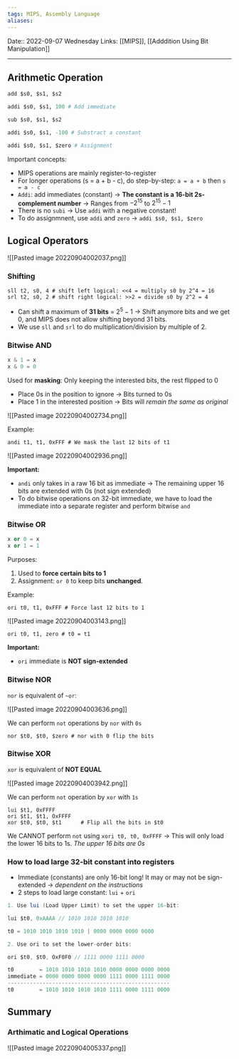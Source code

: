 ```yaml
---
tags: MIPS, Assembly Language
aliases: 
---
```

Date:: 2022-09-07 Wednesday
Links: [[MIPS]], [[Adddition Using Bit Manipulation]]
- - -
## Arithmetic Operation

```Python
add $s0, $s1, $s2 

addi $s0, $s1, 100 # Add immediate

sub $s0, $s1, $s2 

addi $s0, $s1, -100 # Substract a constant

addi $s0, $s1, $zero # Assignment
```

Important concepts:
- MIPS operations are mainly register-to-register
- For longer operations (s = a + b - c), do step-by-step: `a = a + b` then `s = a - c `
- `Addi`: add immediates (constant) → **The constant is a 16-bit 2s-complement number** → Ranges from $-2^{15}$ to $2^{15}-1$
- There is no `subi` → Use `addi` with a negative constant!
- To do assignmnent, use `addi` and `zero` → `addi $s0, $s1, $zero`

## Logical Operators

![[Pasted image 20220904002037.png]]

### Shifting

```
sll t2, s0, 4 # shift left logical: <<4 = multiply s0 by 2^4 = 16
srl t2, s0, 2 # shift right logical: >>2 = divide s0 by 2^2 = 4
```

- Can shift a maximum of **31 bits** = $2^5 - 1$ → Shift anymore bits and we get 0, and MIPS does not allow shifting beyond 31 bits.
- We use `sll` and `srl` to do multiplication/division by multiple of 2.

### Bitwise AND

```Python
x & 1 = x
x & 0 = 0
```

Used for **masking**: Only keeping the interested bits, the rest flipped to 0
- Place 0s in the position to ignore → Bits turned to 0s
- Place 1 in the interested position → Bits will *remain the same as original*

![[Pasted image 20220904002734.png]]

Example:
```
andi t1, t1, 0xFFF # We mask the last 12 bits of t1
```

![[Pasted image 20220904002936.png]]

**Important:**
- `andi` only takes in a raw 16 bit as immediate → The remaining upper 16 bits are extended with 0s (not sign extended)
- To do bitwise operations on 32-bit immediate, we have to load the immediate into a separate register and perform bitwise `and`

### Bitwise OR

```python
x or 0 = x
x or 1 = 1
```

Purposes:
1. Used to **force certain bits to 1**
2. Assignment: `or 0` to keep bits **unchanged**.

Example:

```
ori t0, t1, 0xFFF # Force last 12 bits to 1
```

![[Pasted image 20220904003143.png]]

```
ori t0, t1, zero # t0 = t1
```

**Important:**
- `ori` immediate is **NOT sign-extended** 

### Bitwise NOR

`nor` is equivalent of `~or`:

![[Pasted image 20220904003636.png]]

We can perform `not` operations by `nor` with `0s`

```
nor $t0, $t0, $zero # nor with 0 flip the bits
```

### Bitwise XOR

`xor` is equivalent of **NOT EQUAL**

![[Pasted image 20220904003942.png]]

We can perform `not` operation by `xor` with `1s`

```
lui $t1, 0xFFFF
ori $t1, $t1, OxFFFF
xor $t0, $t0, $t1      # Flip all the bits in $t0
```

We CANNOT perform `not` using  `xori t0, t0, 0xFFFF`  → This will only load the lower 16 bits to 1s. *The upper 16 bits are 0s*

### How to load large 32-bit constant into registers
- Immediate (constants) are only 16-bit long! It may or may not be sign-extended → *dependent on the instructions*
- 2 steps to load large constant: `lui` + `ori`

```java
1. Use lui (Load Upper Limit) to set the upper 16-bit:

lui $t0, 0xAAAA // 1010 1010 1010 1010 

t0 = 1010 1010 1010 1010 | 0000 0000 0000 0000

2. Use ori to set the lower-order bits:

ori $t0, $t0, OxF0F0 // 1111 0000 1111 0000

t0        = 1010 1010 1010 1010 0000 0000 0000 0000 
immediate = 0000 0000 0000 0000 1111 0000 1111 0000
---------------------------------------------------
t0        = 1010 1010 1010 1010 1111 0000 1111 0000
```


## Summary
### Arthimatic and Logical Operations
![[Pasted image 20220904005337.png]]
